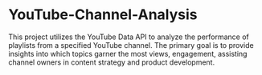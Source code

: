 # YouTube-Channel-Analysis
This project utilizes the YouTube Data API to analyze the performance of playlists from a specified YouTube channel. The primary goal is to provide insights into which topics garner the most views, engagement, assisting channel owners in content strategy and product development.

